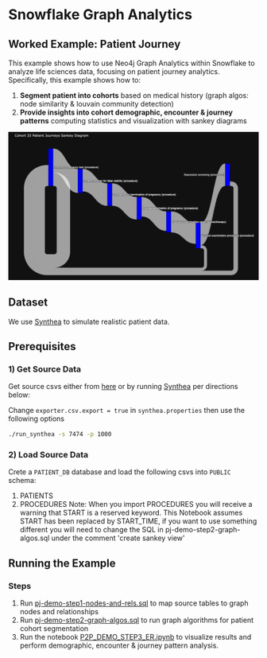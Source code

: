 # Snowflake Graph Analytics
## Worked Example: Patient Journey

This example shows how to use Neo4j Graph Analytics within Snowflake to analyze life sciences data, focusing on patient journey analytics. Specifically, this example shows how to:

1. __Segment patient into cohorts__ based on medical history (graph algos: node similarity & louvain community detection)
2. __Provide insights into cohort demographic, encounter & journey patterns__ computing statistics and visualization with sankey diagrams

![pj-header](img/patient-journey-example.png)

## Dataset
We use [Synthea](https://github.com/synthetichealth/synthea) to simulate realistic patient data. 

## Prerequisites

### 1) Get Source Data
Get source csvs either from [here](https://drive.google.com/drive/folders/14bbDMnLU7beW1f79Rjr4J2b7hw3mCIQJ?usp=sharing) or by running [Synthea](https://github.com/synthetichealth/synthea)  per directions below:

Change `exporter.csv.export = true` in `synthea.properties` then use the following options
```bash
./run_synthea -s 7474 -p 1000
```
### 2) Load Source Data
Crete a `PATIENT_DB` database and load the following csvs into `PUBLIC` schema:
1. PATIENTS
2. PROCEDURES
Note: When you import PROCEDURES you will receive a warning that START is a reserved keyword. This Notebook assumes START has been replaced by START_TIME, if you want to use something different you will need to change the SQL in pj-demo-step2-graph-algos.sql under the comment 'create sankey view'
## Running the Example

### Steps
1. Run [pj-demo-step1-nodes-and-rels.sql](pj-demo-step1-nodes-and-rels.sql) to map source tables to graph nodes and relationships
2. Run [pj-demo-step2-graph-algos.sql](pj-demo-step2-graph-algos.sql) to run graph algorithms for patient cohort segmentation
3. Run the notebook [P2P_DEMO_STEP3_ER.ipynb](pj-demo-step3-insights.ipynb) to visualize results and perform demographic, encounter & journey pattern analysis. 
